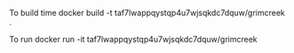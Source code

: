 To build
time docker build -t taf7lwappqystqp4u7wjsqkdc7dquw/grimcreek .

To run
docker run -it taf7lwappqystqp4u7wjsqkdc7dquw/grimcreek